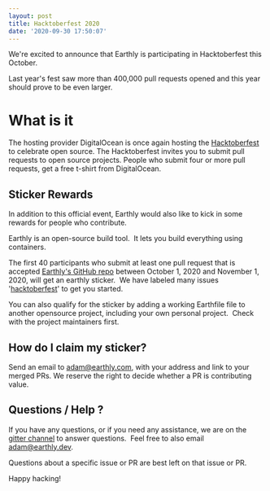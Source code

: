 ```yaml
---
layout: post
title: Hacktoberfest 2020
date: '2020-09-30 17:50:07'
---
```


We're excited to announce that Earthly is participating in Hacktoberfest this October.

Last year's fest saw more than 400,000 pull requests opened and this year should prove to be even larger.

# What is it

The hosting provider DigitalOcean is once again hosting the [Hacktoberfest](https://hacktoberfest.digitalocean.com/) to celebrate open source. The Hacktoberfest invites you to submit pull requests to open source projects. People who submit four or more pull requests, get a free t-shirt from DigitalOcean.

## Sticker Rewards

In addition to this official event, Earthly would also like to kick in some rewards for people who contribute.

Earthly is an open-source build tool. &nbsp;It lets you build everything using containers.

The first 40 participants who submit at least one pull request that is accepted [Earthly's GitHub repo](https://github.com/earthly/earthly) between October 1, 2020 and November 1, 2020, will get an earthly sticker. &nbsp;We have labeled many issues '[hacktoberfest](https://github.com/earthly/earthly/issues?q=is%3Aissue+is%3Aopen+label%3Ahacktoberfest)' to get you started.

You can also qualify for the sticker by adding a working Earthfile file to another opensource project, including your own personal project. &nbsp;Check with the project maintainers first.

## How do I claim my sticker?

Send an email to adam@earthly.com, with your address and link to your merged PRs. We reserve the right to decide whether a PR is contributing value. &nbsp;

## Questions / Help ?

If you have any questions, or if you need any assistance, we are on the [gitter channel](https://gitter.im/earthly-room/community) to answer questions. &nbsp;Feel free to also email adam@earthly.dev. &nbsp;

Questions about a specific issue or PR are best left on that issue or PR.

Happy hacking!

